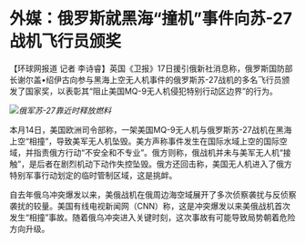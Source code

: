 # 外媒：俄罗斯就黑海“撞机”事件向苏-27战机飞行员颁奖

【环球网报道 记者
李诗睿】英国《卫报》17日援引俄新社消息称，俄罗斯国防部长谢尔盖•绍伊古向参与黑海上空无人机事件的俄罗斯苏-27战机的多名飞行员颁发了国家奖，以表彰其“阻止美国MQ-9无人机侵犯特别行动区边界”的行为。

![](https://inews.gtimg.com/om_bt/OJ9nnLZhUdjsg4Z0ABzTH45L_BZ42c9QNlUccoTK6yNKAAA/1000)_俄军苏-27靠近时释放燃料_

本月14日，美国欧洲司令部称，一架美国MQ-9无人机与俄罗斯苏-27战机在黑海上空“相撞”，导致美军无人机坠毁。美方声称事件发生在国际水域上空的国际空域，并指责俄方行动“不安全和不专业”。俄方则称，俄战机并未与美军无人机“接触”，是后者在剧烈机动下动作失控坠毁。俄方还回击称，美国无人机进入了俄方特别军事行动划定的临时管制区域，这是挑衅。

自去年俄乌冲突爆发以来，美俄战机在俄周边海空域展开了多次侦察袭扰与反侦察袭扰的较量。美国有线电视新闻网（CNN）称，这是冲突爆发以来美俄战机首次发生“相撞”事故。随着俄乌冲突进入关键时刻，这次事故有可能导致局势朝着危险方向升级。

